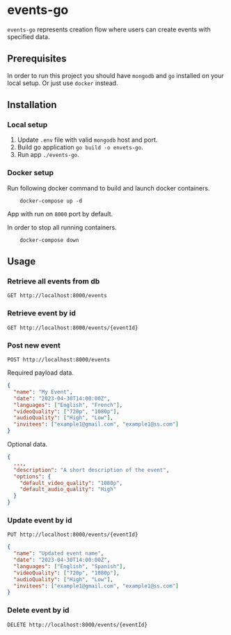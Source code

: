 # events-go

`events-go` represents creation flow where users can create events with specified data.

## Prerequisites

In order to run this project you should have `mongodb` and `go` installed on your local setup. Or just use `docker` instead.

## Installation

### Local setup
1. Update `.env` file with valid `mongodb` host and port.
2. Build go application `go build -o envets-go`.
3. Run app `./events-go`.

### Docker setup
Run following docker command to build and launch docker containers.
```
    docker-compose up -d
```
App with run on `8000` port by default.

In order to stop all running containers.
```
    docker-compose down
```

## Usage
### Retrieve all events from db
```
GET http://localhost:8000/events
```
### Retrieve event by id
```
GET http://localhost:8000/events/{eventId}
```
### Post new event
```
POST http://localhost:8000/events
```
Required payload data.
```json
{
  "name": "My Event",
  "date": "2023-04-30T14:00:00Z",
  "languages": ["English", "French"],
  "videoQuality": ["720p", "1080p"],
  "audioQuality": ["High", "Low"],
  "invitees": ["example1@gmail.com", "example1@ss.com"]
}
```
Optional data.
```json
{
  ...,
  "description": "A short description of the event",
  "options": {
    "default_video_quality": "1080p",
    "default_audio_quality": "High"
  }
}
```
### Update event by id
```
PUT http://localhost:8000/events/{eventId}
```
```json
{
  "name": "Updated event name",
  "date": "2023-04-30T14:00:00Z",
  "languages": ["English", "Spanish"],
  "videoQuality": ["720p", "1080p"],
  "audioQuality": ["High", "Low"],
  "invitees": ["example1@gmail.com", "example1@ss.com"]
}
```

### Delete event by id
```
DELETE http://localhost:8000/events/{eventId}
```